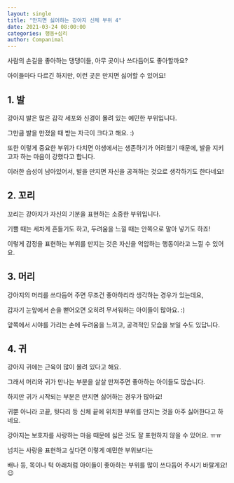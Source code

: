 ```yaml
---
layout: single
title: "만지면 싫어하는 강아지 신체 부위 4"
date: 2021-03-24 08:00:00
categories: 행동+심리
author: Companimal
---
```


사람의 손길을 좋아하는 댕댕이들, 아무 곳이나 쓰다듬어도 좋아할까요?

아이들마다 다르긴 하지만, 이런 곳은 만지면 싫어할 수 있어요!

## 1. 발

강아지 발은 많은 감각 세포와 신경이 몰려 있는 예민한 부위입니다.

그만큼 발을 만졌을 때 받는 자극이 크다고 해요. :)

또한 이렇게 중요한 부위가 다치면 야생에서는 생존하기가 어려웠기 때문에, 발을 지키고자 하는 마음이 강했다고 합니다.

이러한 습성이 남아있어서, 발을 만지면 자신을 공격하는 것으로 생각하기도 한다네요!

## 2. 꼬리

꼬리는 강아지가 자신의 기분을 표현하는 소중한 부위입니다.

기쁠 때는 세차게 흔들기도 하고, 두려움을 느낄 때는 안쪽으로 말아 넣기도 하죠!

이렇게 감정을 표현하는 부위를 만지는 것은 자신을 억압하는 행동이라고 느낄 수 있어요.

## 3. 머리

강아지의 머리를 쓰다듬어 주면 무조건 좋아하리라 생각하는 경우가 있는데요,

갑자기 눈앞에서 손을 뻗어오면 오히려 무서워하는 아이들이 많아요. :)

앞쪽에서 시야를 가리는 손에 두려움을 느끼고, 공격적인 모습을 보일 수도 있답니다.

## 4. 귀

강아지 귀에는 근육이 많이 몰려 있다고 해요.

그래서 머리와 귀가 만나는 부분을 살살 만져주면 좋아하는 아이들도 많습니다.

하지만 귀가 시작되는 부분은 만지면 싫어하는 경우가 많아요!

귀뿐 아니라 코끝, 뒷다리 등 신체 끝에 위치한 부위를 만지는 것을 아주 싫어한다고 하네요.

강아지는 보호자를 사랑하는 마음 때문에 싫은 것도 잘 표현하지 않을 수 있어요. ㅠㅠ

넘치는 사랑을 표현하고 싶다면 이렇게 예민한 부위보다는

배나 등, 목이나 턱 아래처럼 아이들이 좋아하는 부위를 많이 쓰다듬어 주시기 바랄게요!😉

